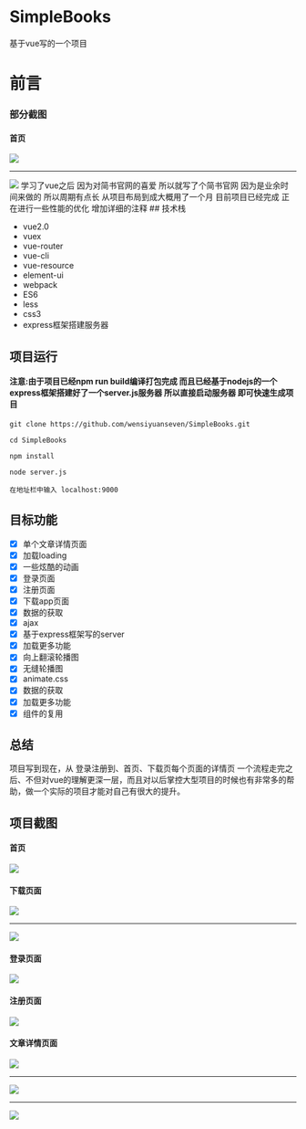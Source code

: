 # SimpleBooks
基于vue写的一个项目
# 前言
### 部分截图
#### 首页
<img src="https://github.com/wensiyuanseven/SimpleBooks/blob/master/src/assets/img/md1.png" />
<hr>
<img src="https://github.com/wensiyuanseven/SimpleBooks/blob/master/src/assets/img/md2.png"/>
学习了vue之后 因为对简书官网的喜爱 所以就写了个简书官网 因为是业余时间来做的 所以周期有点长 从项目布局到成大概用了一个月 目前项目已经完成 正在进行一些性能的优化
增加详细的注释
## 技术栈
<ul >
  <li >vue2.0</li>
  <li>vuex</li>
  <li>vue-router</li>
  <li>vue-cli</li>
  <li>vue-resource</li>
  <li>element-ui</li>
  <li>webpack</li>
  <li>ES6</li>
  <li>less</li>
  <li>css3</li>
  <li>express框架搭建服务器</li>
</ul>

##  项目运行

#### 注意:由于项目已经npm run build编译打包完成 而且已经基于nodejs的一个express框架搭建好了一个server.js服务器 所以直接启动服务器 即可快速生成项目
```
git clone https://github.com/wensiyuanseven/SimpleBooks.git

cd SimpleBooks

npm install

node server.js

在地址栏中输入 localhost:9000
```
## 目标功能
- [x] 单个文章详情页面
- [x] 加载loading
- [x] 一些炫酷的动画
- [x] 登录页面
- [x] 注册页面
- [x] 下载app页面
- [x] 数据的获取
- [x] ajax 
- [x] 基于express框架写的server
- [x] 加载更多功能
- [x] 向上翻滚轮播图
- [x] 无缝轮播图
- [x] animate.css
- [x] 数据的获取
- [x] 加载更多功能
- [x] 组件的复用
##  总结
项目写到现在，从 登录注册到、首页、下载页每个页面的详情页 一个流程走完之后、不但对vue的理解更深一层，而且对以后掌控大型项目的时候也有非常多的帮助，做一个实际的项目才能对自己有很大的提升。

## 项目截图
#### 首页
<img src="https://github.com/wensiyuanseven/SimpleBooks/blob/master/src/assets/img/md3.png" />

#### 下载页面
<img src="https://github.com/wensiyuanseven/SimpleBooks/blob/master/src/assets/img/md4.png" />
<hr>
<img src="https://github.com/wensiyuanseven/SimpleBooks/blob/master/src/assets/img/md5.png" />

#### 登录页面
<img src="https://github.com/wensiyuanseven/SimpleBooks/blob/master/src/assets/img/md6.png" />

#### 注册页面
<img src="https://github.com/wensiyuanseven/SimpleBooks/blob/master/src/assets/img/md7.png" />

#### 文章详情页面
<img src="https://github.com/wensiyuanseven/SimpleBooks/blob/master/src/assets/img/md8.png" />
<hr>
<img src="https://github.com/wensiyuanseven/SimpleBooks/blob/master/src/assets/img/md9.png" />
<hr>
<img src="https://github.com/wensiyuanseven/SimpleBooks/blob/master/src/assets/img/md10.png" />




